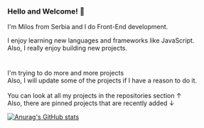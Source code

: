 ### Hello and Welcome! 👋 <br /> 
I'm Milos from Serbia and I do Front-End development. <br />

I enjoy learning new languages and frameworks like JavaScript. <br />
Also, I really enjoy building new projects.

#

I'm trying to do more and more projects <br>
Also, I will update some of the projects if I have a reason to do it. <br> <br>
You can look at all my projects in the repositories section ↑ <br>
Also, there are pinned projects that are recently added ↓

[![Anurag's GitHub stats](https://github-readme-stats.vercel.app/api?username=MilosM00)](https://github.com/anuraghazra/github-readme-stats)

